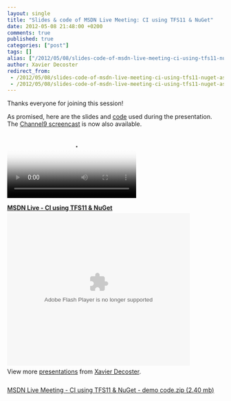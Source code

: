 ```yaml
---
layout: single
title: "Slides & code of MSDN Live Meeting: CI using TFS11 & NuGet"
date: 2012-05-08 21:48:00 +0200
comments: true
published: true
categories: ["post"]
tags: []
alias: ["/2012/05/08/slides-code-of-msdn-live-meeting-ci-using-tfs11-nuget-aspx/"]
author: Xavier Decoster
redirect_from:
 - /2012/05/08/slides-code-of-msdn-live-meeting-ci-using-tfs11-nuget-aspx/.html
 - /2012/05/08/slides-code-of-msdn-live-meeting-ci-using-tfs11-nuget-aspx/.html
---
```

<p>Thanks everyone for joining this session!</p>

<p>As promised, here are the slides and <a href="https://xavierdecosterblog.blob.core.windows.net/blog/2012-05-08/MSDN%20Live%20Meeting%20-%20CI%20using%20TFS11%20&%20NuGet%20-%20demo%20code.zip">code</a> used during the presentation. The <a href="http://channel9.msdn.com/posts/Continuous-Integration-using-TFS11--NuGet" target="_blank">Channel9 screencast</a> is now also available.</p>

<p><video controls="controls" poster="http://media.ch9.ms/ch9/d0e9/a6160d10-420a-4ad6-8f24-29903857d0e9/ciusingtfs11nuget_512.jpg"><source src="http://media.ch9.ms/ch9/d0e9/a6160d10-420a-4ad6-8f24-29903857d0e9/ciusingtfs11nuget_mid.mp4" type="video/mp4" /><source src="http://media.ch9.ms/ch9/d0e9/a6160d10-420a-4ad6-8f24-29903857d0e9/ciusingtfs11nuget.webm" type="video/webm" /></video></p>

<div id="__ss_12849211" style="width: 425px;"><strong style="display: block; margin: 12px 0 4px;"><a title="MSDN Live - CI using TFS11 &amp; NuGet" href="http://www.slideshare.net/xavierdecoster/msdn-live-ci-using-tfs11-nuget">MSDN Live - CI using TFS11 &amp; NuGet</a></strong> <object width="425" height="355" id="__sse12849211"> <embed name="__sse12849211" width="425" height="355" src="http://static.slidesharecdn.com/swf/ssplayer2.swf?doc=20120508-msdnlive-ciusingtfs11nuget-120508090831-phpapp01&amp;stripped_title=msdn-live-ci-using-tfs11-nuget&amp;userName=xavierdecoster" type="application/x-shockwave-flash" wmode="transparent" allowfullscreen="true" allowscriptaccess="always" /> </object>
<div style="padding: 5px 0 12px;">View more <a href="http://www.slideshare.net/">presentations</a> from <a href="http://www.slideshare.net/xavierdecoster">Xavier Decoster</a>.</div>
</div>

<p><a href="https://xavierdecosterblog.blob.core.windows.net/$root/MSDN%20Live%20Meeting%20-%20CI%20using%20TFS11%20&amp;%20NuGet%20-%20demo%20code.zip">MSDN Live Meeting - CI using TFS11 &amp; NuGet - demo code.zip (2.40 mb)</a></p>

<script type="text/javascript" src="http://b.scorecardresearch.com/beacon.js?c1=7&amp;c2=7400849&amp;c3=1&amp;c4=&amp;c5=&amp;c6="></script>

<script type="text/javascript" src="http://b.scorecardresearch.com/beacon.js?c1=7&amp;c2=7400849&amp;c3=1&amp;c4=&amp;c5=&amp;c6="></script>

<script type="text/javascript" src="http://b.scorecardresearch.com/beacon.js?c1=7&amp;c2=7400849&amp;c3=1&amp;c4=&amp;c5=&amp;c6="></script>

<script type="text/javascript" src="http://b.scorecardresearch.com/beacon.js?c1=7&amp;c2=7400849&amp;c3=1&amp;c4=&amp;c5=&amp;c6="></script>

<script type="text/javascript" src="http://b.scorecardresearch.com/beacon.js?c1=7&amp;c2=7400849&amp;c3=1&amp;c4=&amp;c5=&amp;c6="></script>

<script type="text/javascript" src="http://b.scorecardresearch.com/beacon.js?c1=7&amp;c2=7400849&amp;c3=1&amp;c4=&amp;c5=&amp;c6="></script>
